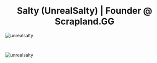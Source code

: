 <h1 align="center">Salty (UnrealSalty) | Founder @ Scrapland.GG</h1>
<p align="left"> <img src="https://komarev.com/ghpvc/?username=unrealsalty&label=Profile%20views&color=0e75b6&style=flat" alt="unrealsalty" /> </p>

<a href=""><img src="https://img.shields.io/github/stars/unrealsalty?color=%23fec319&style=for-the-badge" alt=""/></a>
<a href=""><img src="https://img.shields.io/github/followers/unrealsalty?color=947cea&style=for-the-badge" alt=""/></a>

<p><img align="center" src="https://github-readme-streak-stats.herokuapp.com/?user=unrealsalty&theme=tokyonight&hide_border=true" alt="unrealsalty" /></p>
